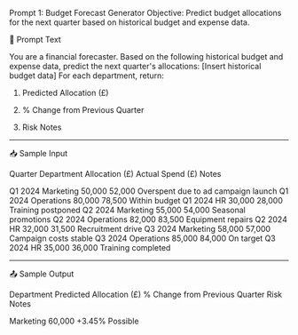 Prompt 1: Budget Forecast Generator
Objective: Predict budget allocations for the next quarter based on historical budget and expense data.

📝 Prompt Text

You are a financial forecaster. Based on the following historical budget and expense data, predict the next quarter's allocations: [Insert historical budget data]
For each department, return:

1. Predicted Allocation (£)


2. % Change from Previous Quarter


3. Risk Notes




---

📥 Sample Input

Quarter	Department	Allocation (£)	Actual Spend (£)	Notes

Q1 2024	Marketing	50,000	52,000	Overspent due to ad campaign launch
Q1 2024	Operations	80,000	78,500	Within budget
Q1 2024	HR	30,000	28,000	Training postponed
Q2 2024	Marketing	55,000	54,000	Seasonal promotions
Q2 2024	Operations	82,000	83,500	Equipment repairs
Q2 2024	HR	32,000	31,500	Recruitment drive
Q3 2024	Marketing	58,000	57,000	Campaign costs stable
Q3 2024	Operations	85,000	84,000	On target
Q3 2024	HR	35,000	36,000	Training completed



---

📤 Sample Output

Department	Predicted Allocation (£)	% Change from Previous Quarter	Risk Notes

Marketing	60,000	+3.45%	Possible


